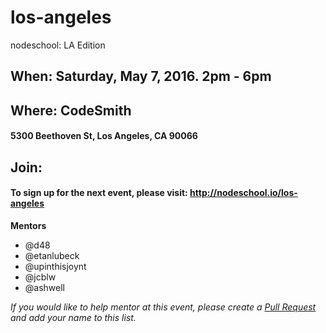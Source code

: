 los-angeles
===========

nodeschool: LA Edition

## When: Saturday, May 7, 2016. 2pm - 6pm

## Where: CodeSmith
####  5300 Beethoven St, Los Angeles, CA 90066

## Join: 
#### To sign up for the next event, please visit: http://nodeschool.io/los-angeles

**Mentors**
 * @d48
 * @etanlubeck
 * @upinthisjoynt
 * @jcblw
 * @ashwell

_If you would like to help mentor at this event, please create a [Pull Request](https://github.com/nodeschool/los-angeles/pulls) and add your name to this list._

